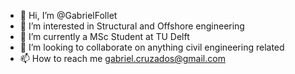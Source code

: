- 👋 Hi, I’m @GabrielFollet
- 👀 I’m interested in Structural and Offshore engineering
- 🌱 I’m currently a MSc Student at TU Delft
- 💞️ I’m looking to collaborate on anything civil engineering related
- 📫 How to reach me gabriel.cruzados@gmail.com

<!---
GabrielFollet/GabrielFollet is a ✨ special ✨ repository because its `README.md` (this file) appears on your GitHub profile.
You can click the Preview link to take a look at your changes.
--->
